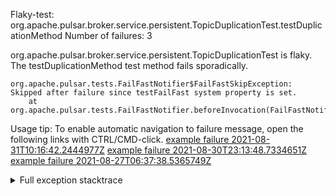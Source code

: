         
Flaky-test: org.apache.pulsar.broker.service.persistent.TopicDuplicationTest.testDuplicationMethod
Number of failures: 3

org.apache.pulsar.broker.service.persistent.TopicDuplicationTest is flaky. The testDuplicationMethod test method fails sporadically.

```
org.apache.pulsar.tests.FailFastNotifier$FailFastSkipException: Skipped after failure since testFailFast system property is set.
	at org.apache.pulsar.tests.FailFastNotifier.beforeInvocation(FailFastNotifier.java:88)

```

Usage tip: To enable automatic navigation to failure message, open the following links with CTRL/CMD-click.
[example failure 2021-08-31T10:16:42.2444977Z](https://github.com/apache/pulsar/runs/3471501156?check_suite_focus=true#step:10:1943)
[example failure 2021-08-30T23:13:48.7334651Z](https://github.com/apache/pulsar/runs/3467152431?check_suite_focus=true#step:9:1249)
[example failure 2021-08-27T06:37:38.5365749Z](https://github.com/apache/pulsar/runs/3440411059?check_suite_focus=true#step:9:3171)


<details>
<summary>Full exception stacktrace</summary>
<code><pre>
org.apache.pulsar.tests.FailFastNotifier$FailFastSkipException: Skipped after failure since testFailFast system property is set.
	at org.apache.pulsar.tests.FailFastNotifier.beforeInvocation(FailFastNotifier.java:88)

</pre></code>
</details>

